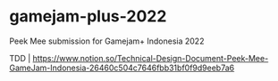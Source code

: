 # gamejam-plus-2022
Peek Mee submission for Gamejam+ Indonesia 2022

TDD | https://www.notion.so/Technical-Design-Document-Peek-Mee-GameJam-Indonesia-26460c504c7646fbb31bf0f9d9eeb7a6
